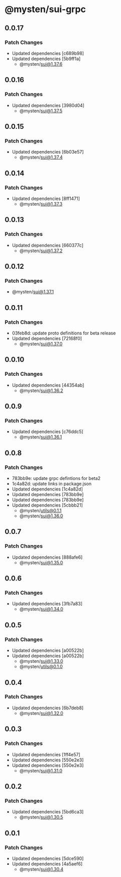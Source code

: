 # @mysten/sui-grpc

## 0.0.17

### Patch Changes

- Updated dependencies [c689b98]
- Updated dependencies [5b9ff1a]
  - @mysten/sui@1.37.6

## 0.0.16

### Patch Changes

- Updated dependencies [3980d04]
  - @mysten/sui@1.37.5

## 0.0.15

### Patch Changes

- Updated dependencies [6b03e57]
  - @mysten/sui@1.37.4

## 0.0.14

### Patch Changes

- Updated dependencies [8ff1471]
  - @mysten/sui@1.37.3

## 0.0.13

### Patch Changes

- Updated dependencies [660377c]
  - @mysten/sui@1.37.2

## 0.0.12

### Patch Changes

- @mysten/sui@1.37.1

## 0.0.11

### Patch Changes

- 03feb8d: update proto definitions for beta release
- Updated dependencies [72168f0]
  - @mysten/sui@1.37.0

## 0.0.10

### Patch Changes

- Updated dependencies [44354ab]
  - @mysten/sui@1.36.2

## 0.0.9

### Patch Changes

- Updated dependencies [c76ddc5]
  - @mysten/sui@1.36.1

## 0.0.8

### Patch Changes

- 783bb9e: update grpc defintions for beta2
- 1c4a82d: update links in package.json
- Updated dependencies [1c4a82d]
- Updated dependencies [783bb9e]
- Updated dependencies [783bb9e]
- Updated dependencies [5cbbb21]
  - @mysten/utils@0.1.1
  - @mysten/sui@1.36.0

## 0.0.7

### Patch Changes

- Updated dependencies [888afe6]
  - @mysten/sui@1.35.0

## 0.0.6

### Patch Changes

- Updated dependencies [3fb7a83]
  - @mysten/sui@1.34.0

## 0.0.5

### Patch Changes

- Updated dependencies [a00522b]
- Updated dependencies [a00522b]
  - @mysten/sui@1.33.0
  - @mysten/utils@0.1.0

## 0.0.4

### Patch Changes

- Updated dependencies [6b7deb8]
  - @mysten/sui@1.32.0

## 0.0.3

### Patch Changes

- Updated dependencies [1ff4e57]
- Updated dependencies [550e2e3]
- Updated dependencies [550e2e3]
  - @mysten/sui@1.31.0

## 0.0.2

### Patch Changes

- Updated dependencies [5bd6ca3]
  - @mysten/sui@1.30.5

## 0.0.1

### Patch Changes

- Updated dependencies [5dce590]
- Updated dependencies [4a5aef6]
  - @mysten/sui@1.30.4
